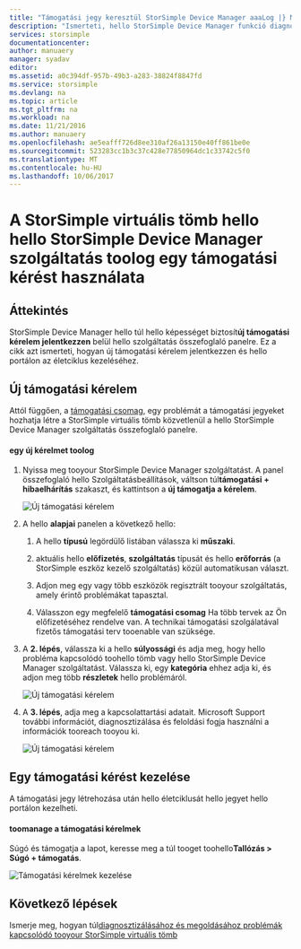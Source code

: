 ```yaml
---
title: "Támogatási jegy keresztül StorSimple Device Manager aaaLog |} Microsoft Docs"
description: "Ismerteti, hello StorSimple Device Manager funkció diagnosztizálása, és elmagyarázza, hogyan toouse azt tootroubleshoot a StorSimple virtuális tömbjét."
services: storsimple
documentationcenter: 
author: manuaery
manager: syadav
editor: 
ms.assetid: a0c394df-957b-49b3-a283-38824f8847fd
ms.service: storsimple
ms.devlang: na
ms.topic: article
ms.tgt_pltfrm: na
ms.workload: na
ms.date: 11/21/2016
ms.author: manuaery
ms.openlocfilehash: ae5eafff726d8ee310af26a13150e40ff861be0e
ms.sourcegitcommit: 523283cc1b3c37c428e77850964dc1c33742c5f0
ms.translationtype: MT
ms.contentlocale: hu-HU
ms.lasthandoff: 10/06/2017
---
```

# <a name="use-hello-storsimple-device-manager-service-toolog-a-support-request-for-hello-storsimple-virtual-array"></a>A StorSimple virtuális tömb hello hello StorSimple Device Manager szolgáltatás toolog egy támogatási kérést használata

## <a name="overview"></a>Áttekintés

StorSimple Device Manager hello túl hello képességet biztosít**új támogatási kérelem jelentkezzen** belül hello szolgáltatás összefoglaló panelre. Ez a cikk azt ismerteti, hogyan új támogatási kérelem jelentkezzen és hello portálon az életciklus kezeléséhez.

## <a name="new-support-request"></a>Új támogatási kérelem

Attól függően, a [támogatási csomag](https://azure.microsoft.com/support/plans/), egy problémát a támogatási jegyeket hozhatja létre a StorSimple virtuális tömb közvetlenül a hello StorSimple Device Manager szolgáltatás összefoglaló panelre.

#### <a name="toolog-a-new-request"></a>egy új kérelmet toolog

1. Nyissa meg tooyour StorSimple Device Manager szolgáltatást. A panel összefoglaló hello Szolgáltatásbeállítások, váltson túl**támogatási + hibaelhárítás** szakaszt, és kattintson a **új támogatja a kérelem**.
   
    ![Új támogatási kérelem](./media/storsimple-virtual-array-log-support-ticket/log-support-ticket1.png)

2. A hello **alapjai** panelen a következő hello:

    1. A hello **típusú** legördülő listában válassza ki **műszaki**. 
    
    2. aktuális hello **előfizetés**, **szolgáltatás** típusát és hello **erőforrás** (a StorSimple eszköz kezelő szolgáltatás) közül automatikusan választ. 

    3. Adjon meg egy vagy több eszközök regisztrált tooyour szolgáltatás, amely érintő problémákat tapasztal.

    4. Válasszon egy megfelelő **támogatási csomag** Ha több tervek az Ön előfizetéséhez rendelve van. A technikai támogatási szolgálatával fizetős támogatási terv tooenable van szüksége.

3. A **2. lépés**, válassza ki a hello **súlyossági** és adja meg, hogy hello probléma kapcsolódó toohello tömb vagy hello StorSimple Device Manager szolgáltatást. Válassza ki, egy **kategória** ehhez adja ki, és adjon meg több **részletek** hello problémáról.
   
    ![Új támogatási kérelem](./media/storsimple-virtual-array-log-support-ticket/log-support-ticket2.png)

4. A **3. lépés**, adja meg a kapcsolattartási adatait. Microsoft Support további információt, diagnosztizálása és feloldási fogja használni a információk tooreach tooyou ki.
   
    ![Új támogatási kérelem](./media/storsimple-virtual-array-log-support-ticket/log-support-ticket3.png)

## <a name="manage-a-support-request"></a>Egy támogatási kérést kezelése

A támogatási jegy létrehozása után hello életciklusát hello jegyet hello portálon kezelheti.

#### <a name="toomanage-your-support-requests"></a>toomanage a támogatási kérelmek

Súgó és támogatja a lapot, keresse meg a túl tooget toohello**Tallózás > Súgó + támogatás**.

![Támogatási kérelmek kezelése](./media/storsimple-virtual-array-log-support-ticket/manage-support-tickets.png)

## <a name="next-steps"></a>Következő lépések

Ismerje meg, hogyan túl[diagnosztizálásához és megoldásához problémák kapcsolódó tooyour StorSimple virtuális tömb](storsimple-virtual-array-diagnose-problems.md)

